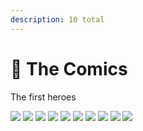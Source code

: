 ```yaml
---
description: 10 total
---
```


# 📘 The Comics

The first heroes



![](../../.gitbook/assets/capmango.png) ![](<../../.gitbook/assets/ring bearer.png>) ![](../../.gitbook/assets/spidermango.png) ![](../../.gitbook/assets/kamenrider.png) ![](../../.gitbook/assets/supermangodark.png) ![](../../.gitbook/assets/weaponm.png) ![](../../.gitbook/assets/kesar.png) ![](../../.gitbook/assets/speedster.png) ![](../../.gitbook/assets/batmango.png) ![](../../.gitbook/assets/supermango.png)

